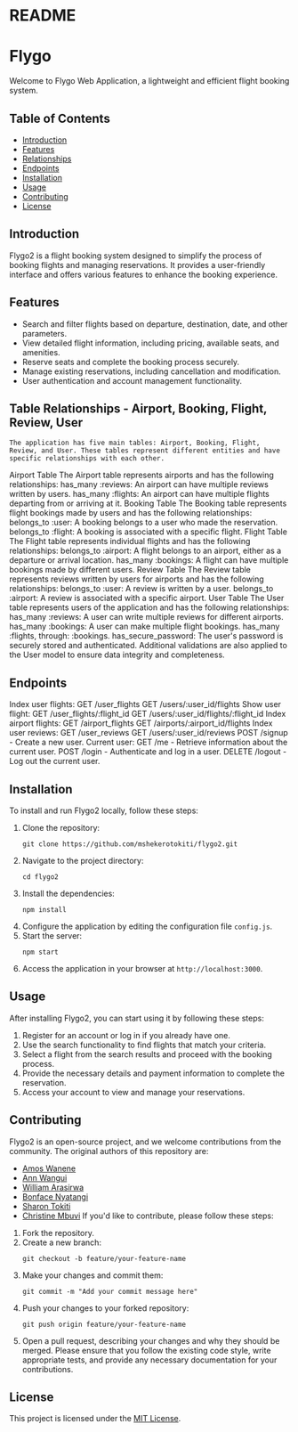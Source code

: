 # README
# Flygo
Welcome to Flygo Web Application, a lightweight and efficient flight booking system.
## Table of Contents
- [Introduction](#introduction)
- [Features](#features)
- [Relationships](#relationships)
- [Endpoints](#endpoints)
- [Installation](#installation)
- [Usage](#usage)
- [Contributing](#contributing)
- [License](#license)
## Introduction
Flygo2 is a flight booking system designed to simplify the process of booking flights and managing reservations. It provides a user-friendly interface and offers various features to enhance the booking experience.
## Features
- Search and filter flights based on departure, destination, date, and other parameters.
- View detailed flight information, including pricing, available seats, and amenities.
- Reserve seats and complete the booking process securely.
- Manage existing reservations, including cancellation and modification.
- User authentication and account management functionality.
## Table Relationships - Airport, Booking, Flight, Review, User
    The application has five main tables: Airport, Booking, Flight, Review, and User. These tables represent different entities and have specific relationships with each other.
Airport Table
    The Airport table represents airports and has the following relationships:
    has_many :reviews: An airport can have multiple reviews written by users.
    has_many :flights: An airport can have multiple flights departing from or arriving at it.
Booking Table
    The Booking table represents flight bookings made by users and has the following relationships:
    belongs_to :user: A booking belongs to a user who made the reservation.
    belongs_to :flight: A booking is associated with a specific flight.
Flight Table
  The Flight table represents individual flights and has the following relationships:
   belongs_to :airport: A flight belongs to an airport, either as a departure or arrival location.
   has_many :bookings: A flight can have multiple bookings made by different users.
Review Table
  The Review table represents reviews written by users for airports and has the following relationships:
  belongs_to :user: A review is written by a user.
  belongs_to :airport: A review is associated with a specific airport.
User Table
 The User table represents users of the application and has the following relationships:
 has_many :reviews: A user can write multiple reviews for different airports.
 has_many :bookings: A user can make multiple flight bookings.
 has_many :flights, through: :bookings.
 has_secure_password: The user's password is securely stored and authenticated.
Additional validations are also applied to the User model to ensure data integrity and completeness.
## Endpoints
Index user flights:
  GET /user_flights
  GET /users/:user_id/flights
Show user flight:
  GET /user_flights/:flight_id
  GET /users/:user_id/flights/:flight_id
Index airport flights:
  GET /airport_flights
  GET /airports/:airport_id/flights
Index user reviews:
  GET /user_reviews
  GET /users/:user_id/reviews
  POST /signup - Create a new user.
Current user:
  GET /me - Retrieve information about the current user.
  POST /login - Authenticate and log in a user.
  DELETE /logout - Log out the current user.
## Installation
To install and run Flygo2 locally, follow these steps:
1. Clone the repository:
   ```shell
   git clone https://github.com/mshekerotokiti/flygo2.git
   ```
2. Navigate to the project directory:
   ```shell
   cd flygo2
   ```
3. Install the dependencies:
   ```shell
   npm install
   ```
4. Configure the application by editing the configuration file `config.js`.
5. Start the server:
   ```shell
   npm start
   ```
6. Access the application in your browser at `http://localhost:3000`.
## Usage
After installing Flygo2, you can start using it by following these steps:
1. Register for an account or log in if you already have one.
2. Use the search functionality to find flights that match your criteria.
3. Select a flight from the search results and proceed with the booking process.
4. Provide the necessary details and payment information to complete the reservation.
5. Access your account to view and manage your reservations.
## Contributing
Flygo2 is an open-source project, and we welcome contributions from the community. The original authors of this repository are:
- [Amos Wanene](https://github.com/gich2009)
- [Ann Wangui](https://github.com/annwairimu)
- [William Arasirwa](https://github.com/Arasirwa)
- [Bonface Nyatangi](https://github.com/bonfacenyatangi)
- [Sharon Tokiti](https://github.com/mshekerotokiti)
- [Christine Mbuvi](https://github.com/mueni5)
If you'd like to contribute, please follow these steps:
1. Fork the repository.
2. Create a new branch:
   ```shell
   git checkout -b feature/your-feature-name
   ```
3. Make your changes and commit them:
   ```shell
   git commit -m "Add your commit message here"
   ```
4. Push your changes to your forked repository:
   ```shell
   git push origin feature/your-feature-name
   ```
5. Open a pull request, describing your changes and why they should be merged.
Please ensure that you follow the existing code style, write appropriate tests, and provide any necessary documentation for your contributions.
## License
This project is licensed under the [MIT License](LICENSE).